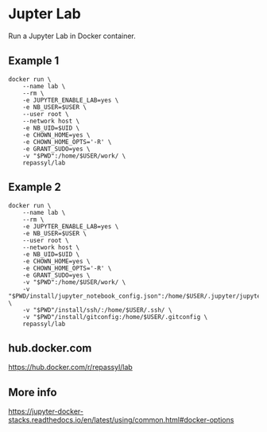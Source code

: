 # Jupter Lab

Run a Jupyter Lab in Docker container.

## Example 1

    docker run \
        --name lab \
        --rm \
        -e JUPYTER_ENABLE_LAB=yes \
        -e NB_USER=$USER \
        --user root \
        --network host \
        -e NB_UID=$UID \
        -e CHOWN_HOME=yes \
        -e CHOWN_HOME_OPTS='-R' \
        -e GRANT_SUDO=yes \
        -v "$PWD":/home/$USER/work/ \
        repassyl/lab

## Example 2

    docker run \
        --name lab \
        --rm \
        -e JUPYTER_ENABLE_LAB=yes \
        -e NB_USER=$USER \
        --user root \
        --network host \
        -e NB_UID=$UID \
        -e CHOWN_HOME=yes \
        -e CHOWN_HOME_OPTS='-R' \
        -e GRANT_SUDO=yes \
        -v "$PWD":/home/$USER/work/ \
        -v "$PWD/install/jupyter_notebook_config.json":/home/$USER/.jupyter/jupyter_notebook_config.json \
        -v "$PWD"/install/ssh/:/home/$USER/.ssh/ \
        -v "$PWD"/install/gitconfig:/home/$USER/.gitconfig \
        repassyl/lab

## hub.docker.com

https://hub.docker.com/r/repassyl/lab

## More info

https://jupyter-docker-stacks.readthedocs.io/en/latest/using/common.html#docker-options

